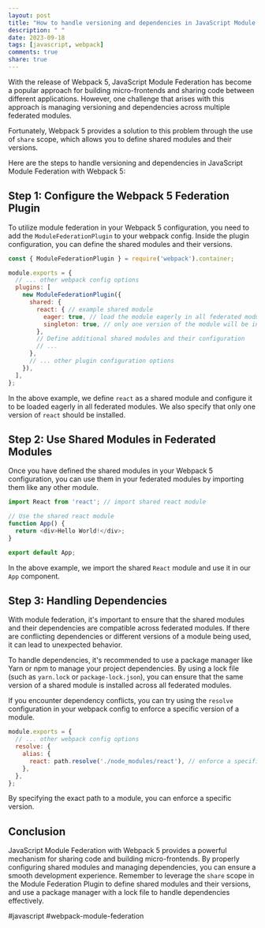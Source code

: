 ```yaml
---
layout: post
title: "How to handle versioning and dependencies in JavaScript Module Federation with Webpack 5"
description: " "
date: 2023-09-18
tags: [javascript, webpack]
comments: true
share: true
---
```


With the release of Webpack 5, JavaScript Module Federation has become a popular approach for building micro-frontends and sharing code between different applications. However, one challenge that arises with this approach is managing versioning and dependencies across multiple federated modules.

Fortunately, Webpack 5 provides a solution to this problem through the use of `share` scope, which allows you to define shared modules and their versions. 

Here are the steps to handle versioning and dependencies in JavaScript Module Federation with Webpack 5:

## Step 1: Configure the Webpack 5 Federation Plugin

To utilize module federation in your Webpack 5 configuration, you need to add the `ModuleFederationPlugin` to your webpack config. Inside the plugin configuration, you can define the shared modules and their versions.

```javascript
const { ModuleFederationPlugin } = require('webpack').container;

module.exports = {
  // ... other webpack config options
  plugins: [
    new ModuleFederationPlugin({
      shared: {
        react: { // example shared module
          eager: true, // load the module eagerly in all federated modules
          singleton: true, // only one version of the module will be installed
        },
        // Define additional shared modules and their configuration
        // ...
      },
      // ... other plugin configuration options
    }),
  ],
};
```

In the above example, we define `react` as a shared module and configure it to be loaded eagerly in all federated modules. We also specify that only one version of `react` should be installed.

## Step 2: Use Shared Modules in Federated Modules

Once you have defined the shared modules in your Webpack 5 configuration, you can use them in your federated modules by importing them like any other module.

```javascript
import React from 'react'; // import shared react module

// Use the shared react module
function App() {
  return <div>Hello World!</div>;
}

export default App;
```

In the above example, we import the shared `React` module and use it in our `App` component.

## Step 3: Handling Dependencies

With module federation, it's important to ensure that the shared modules and their dependencies are compatible across federated modules. If there are conflicting dependencies or different versions of a module being used, it can lead to unexpected behavior.

To handle dependencies, it's recommended to use a package manager like Yarn or npm to manage your project dependencies. By using a lock file (such as `yarn.lock` or `package-lock.json`), you can ensure that the same version of a shared module is installed across all federated modules.

If you encounter dependency conflicts, you can try using the `resolve` configuration in your webpack config to enforce a specific version of a module.

```javascript
module.exports = {
  // ... other webpack config options
  resolve: {
    alias: {
      react: path.resolve('./node_modules/react'), // enforce a specific version
    },
  },
};
```

By specifying the exact path to a module, you can enforce a specific version.

## Conclusion

JavaScript Module Federation with Webpack 5 provides a powerful mechanism for sharing code and building micro-frontends. By properly configuring shared modules and managing dependencies, you can ensure a smooth development experience. Remember to leverage the `share` scope in the Module Federation Plugin to define shared modules and their versions, and use a package manager with a lock file to handle dependencies effectively.

#javascript #webpack-module-federation